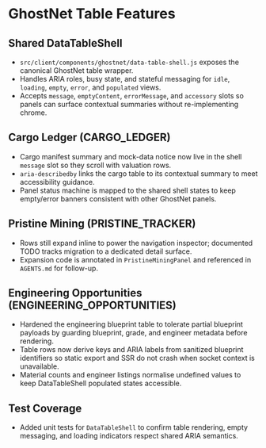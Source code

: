 # GhostNet Table Features

## Shared DataTableShell
- `src/client/components/ghostnet/data-table-shell.js` exposes the canonical GhostNet table wrapper.
- Handles ARIA roles, busy state, and stateful messaging for `idle`, `loading`, `empty`, `error`, and `populated` views.
- Accepts `message`, `emptyContent`, `errorMessage`, and `accessory` slots so panels can surface contextual summaries without re-implementing chrome.

## Cargo Ledger (CARGO_LEDGER)
- Cargo manifest summary and mock-data notice now live in the shell `message` slot so they scroll with valuation rows.
- `aria-describedby` links the cargo table to its contextual summary to meet accessibility guidance.
- Panel status machine is mapped to the shared shell states to keep empty/error banners consistent with other GhostNet panels.

## Pristine Mining (PRISTINE_TRACKER)
- Rows still expand inline to power the navigation inspector; documented TODO tracks migration to a dedicated detail surface.
- Expansion code is annotated in `PristineMiningPanel` and referenced in `AGENTS.md` for follow-up.

## Engineering Opportunities (ENGINEERING_OPPORTUNITIES)
- Hardened the engineering blueprint table to tolerate partial blueprint payloads by guarding blueprint, grade, and engineer metadata before rendering.
- Table rows now derive keys and ARIA labels from sanitized blueprint identifiers so static export and SSR do not crash when socket context is unavailable.
- Material counts and engineer listings normalise undefined values to keep DataTableShell populated states accessible.

## Test Coverage
- Added unit tests for `DataTableShell` to confirm table rendering, empty messaging, and loading indicators respect shared ARIA semantics.
